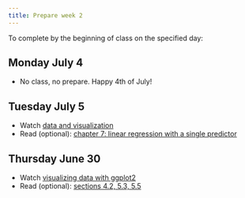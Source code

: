 ```yaml
---
title: Prepare week 2
---
```


To complete by the beginning of class on the specified day:

## Monday July 4 

- No class, no prepare. Happy 4th of July!

## Tuesday July 5

- Watch [data and visualization](https://www.youtube.com/watch?v=FddF4b_GuTI)
- Read (optional): [chapter 7: linear regression with a single predictor](https://openintro-ims.netlify.app/index.html)

## Thursday June 30

- Watch [visualizing data with ggplot2](https://www.youtube.com/watch?v=s2NF2J36ljE)
- Read (optional): [sections 4.2, 5.3, 5.5](https://openintro-ims.netlify.app/index.html)